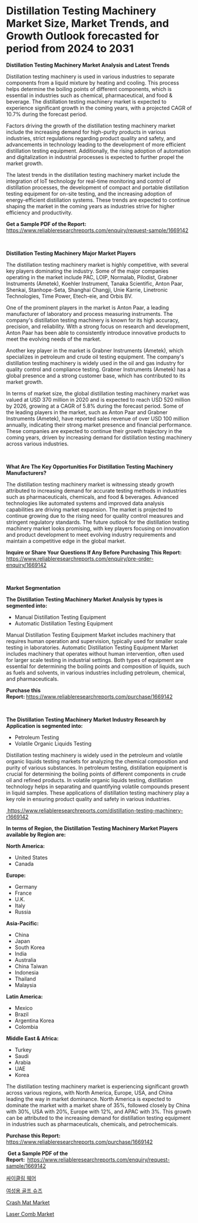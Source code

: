 <p><h1>Distillation Testing Machinery Market Size, Market Trends, and Growth Outlook forecasted for period from 2024 to 2031</h1></p><p><strong>Distillation Testing Machinery Market Analysis and Latest Trends</strong></p>
<p><p>Distillation testing machinery is used in various industries to separate components from a liquid mixture by heating and cooling. This process helps determine the boiling points of different components, which is essential in industries such as chemical, pharmaceutical, and food & beverage. The distillation testing machinery market is expected to experience significant growth in the coming years, with a projected CAGR of 10.7% during the forecast period.</p><p>Factors driving the growth of the distillation testing machinery market include the increasing demand for high-purity products in various industries, strict regulations regarding product quality and safety, and advancements in technology leading to the development of more efficient distillation testing equipment. Additionally, the rising adoption of automation and digitalization in industrial processes is expected to further propel the market growth.</p><p>The latest trends in the distillation testing machinery market include the integration of IoT technology for real-time monitoring and control of distillation processes, the development of compact and portable distillation testing equipment for on-site testing, and the increasing adoption of energy-efficient distillation systems. These trends are expected to continue shaping the market in the coming years as industries strive for higher efficiency and productivity.</p></p>
<p><strong>Get a Sample PDF of the Report:&nbsp;</strong> <a href="https://www.reliableresearchreports.com/enquiry/request-sample/1669142">https://www.reliableresearchreports.com/enquiry/request-sample/1669142</a></p>
<p>&nbsp;</p>
<p><strong>Distillation Testing Machinery Major Market Players</strong></p>
<p><p>The distillation testing machinery market is highly competitive, with several key players dominating the industry. Some of the major companies operating in the market include PAC, LOIP, Normalab, Pilodist, Grabner Instruments (Ametek), Koehler Instrument, Tanaka Scientific, Anton Paar, Shenkai, Stanhope-Seta, Shanghai Changji, Unie Karrie, Linetronic Technologies, Time Power, Etech-eie, and Orbis BV.</p><p>One of the prominent players in the market is Anton Paar, a leading manufacturer of laboratory and process measuring instruments. The company's distillation testing machinery is known for its high accuracy, precision, and reliability. With a strong focus on research and development, Anton Paar has been able to consistently introduce innovative products to meet the evolving needs of the market.</p><p>Another key player in the market is Grabner Instruments (Ametek), which specializes in petroleum and crude oil testing equipment. The company's distillation testing machinery is widely used in the oil and gas industry for quality control and compliance testing. Grabner Instruments (Ametek) has a global presence and a strong customer base, which has contributed to its market growth.</p><p>In terms of market size, the global distillation testing machinery market was valued at USD 370 million in 2020 and is expected to reach USD 520 million by 2026, growing at a CAGR of 5.8% during the forecast period. Some of the leading players in the market, such as Anton Paar and Grabner Instruments (Ametek), have reported sales revenue of over USD 100 million annually, indicating their strong market presence and financial performance. These companies are expected to continue their growth trajectory in the coming years, driven by increasing demand for distillation testing machinery across various industries.</p></p>
<p>&nbsp;</p>
<p><strong>What Are The Key Opportunities For Distillation Testing Machinery Manufacturers?</strong></p>
<p><p>The distillation testing machinery market is witnessing steady growth attributed to increasing demand for accurate testing methods in industries such as pharmaceuticals, chemicals, and food & beverages. Advanced technologies like automated systems and improved data analysis capabilities are driving market expansion. The market is projected to continue growing due to the rising need for quality control measures and stringent regulatory standards. The future outlook for the distillation testing machinery market looks promising, with key players focusing on innovation and product development to meet evolving industry requirements and maintain a competitive edge in the global market.</p></p>
<p><strong>Inquire or Share Your Questions If Any Before Purchasing This Report:</strong> <a href="https://www.reliableresearchreports.com/enquiry/pre-order-enquiry/1669142">https://www.reliableresearchreports.com/enquiry/pre-order-enquiry/1669142</a></p>
<p>&nbsp;</p>
<p><strong>Market Segmentation</strong></p>
<p><strong>The Distillation Testing Machinery Market Analysis by types is segmented into:</strong></p>
<p><ul><li>Manual Distillation Testing Equipment</li><li>Automatic Distillation Testing Equipment</li></ul></p>
<p><p>Manual Distillation Testing Equipment Market includes machinery that requires human operation and supervision, typically used for smaller scale testing in laboratories. Automatic Distillation Testing Equipment Market includes machinery that operates without human intervention, often used for larger scale testing in industrial settings. Both types of equipment are essential for determining the boiling points and composition of liquids, such as fuels and solvents, in various industries including petroleum, chemical, and pharmaceuticals.</p></p>
<p><strong>Purchase this Report:&nbsp;</strong><a href="https://www.reliableresearchreports.com/purchase/1669142">https://www.reliableresearchreports.com/purchase/1669142</a></p>
<p>&nbsp;</p>
<p><strong>The Distillation Testing Machinery Market Industry Research by Application is segmented into:</strong></p>
<p><ul><li>Petroleum Testing</li><li>Volatile Organic Liquids Testing</li></ul></p>
<p><p>Distillation testing machinery is widely used in the petroleum and volatile organic liquids testing markets for analyzing the chemical composition and purity of various substances. In petroleum testing, distillation equipment is crucial for determining the boiling points of different components in crude oil and refined products. In volatile organic liquids testing, distillation technology helps in separating and quantifying volatile compounds present in liquid samples. These applications of distillation testing machinery play a key role in ensuring product quality and safety in various industries.</p></p>
<p><a href="https://www.reliableresearchreports.com/distillation-testing-machinery-r1669142">&nbsp;https://www.reliableresearchreports.com/distillation-testing-machinery-r1669142</a></p>
<p><strong>In terms of Region, the Distillation Testing Machinery Market Players available by Region are:</strong></p>
<p>
    <p> <strong> North America: </strong>
        <ul>
            <li>United States</li>
            <li>Canada</li>
        </ul>
        </p> 
    <p> <strong> Europe: </strong>
        <ul>
            <li>Germany</li>
            <li>France</li>
            <li>U.K.</li>
            <li>Italy</li>
            <li>Russia</li>
        </ul>
        </p> 
    <p> <strong> Asia-Pacific: </strong>
        <ul>
            <li>China</li>
            <li>Japan</li>
            <li>South Korea</li>
            <li>India</li>
            <li>Australia</li>
            <li>China Taiwan</li>
            <li>Indonesia</li>
            <li>Thailand</li>
            <li>Malaysia</li>
        </ul>
        </p> 
    <p> <strong> Latin America: </strong>
        <ul>
            <li>Mexico</li>
            <li>Brazil</li>
            <li>Argentina Korea</li>
            <li>Colombia</li>
        </ul>
        </p> 
    <p> <strong> Middle East & Africa: </strong>
        <ul>
            <li>Turkey</li>
            <li>Saudi</li>
            <li>Arabia</li>
            <li>UAE</li>
            <li>Korea</li>
        </ul>
    </p>
    </p>
<p><p>The distillation testing machinery market is experiencing significant growth across various regions, with North America, Europe, USA, and China leading the way in market dominance. North America is expected to dominate the market with a market share of 35%, followed closely by China with 30%, USA with 20%, Europe with 12%, and APAC with 3%. This growth can be attributed to the increasing demand for distillation testing equipment in industries such as pharmaceuticals, chemicals, and petrochemicals.</p></p>
<p><strong>Purchase this Report: </strong><a href="https://www.reliableresearchreports.com/purchase/1669142">https://www.reliableresearchreports.com/purchase/1669142</a></p>
<p>&nbsp;<strong>Get a Sample PDF of the Report:&nbsp;&nbsp;</strong><a href="https://www.reliableresearchreports.com/enquiry/request-sample/1669142">https://www.reliableresearchreports.com/enquiry/request-sample/1669142</a></p>
<p><strong></strong></p>
<p><p><a href="https://github.com/iansanftyord09878/Market-Research-Report-List-1/blob/main/371957942056.md">싸이클링 웨어</a></p><p><a href="https://github.com/TitusBoyer1/Market-Research-Report-List-1/blob/main/888801242057.md">여성용 골프 슈즈</a></p><p><a href="https://www.linkedin.com/pulse/crash-mat-market-share-evolution-growth-trends-2024-2031-qupjf?trackingId=2Jju1KWdSl%2BqXMZZb4FaTQ%3D%3D">Crash Mat Market</a></p><p><a href="https://www.linkedin.com/pulse/laser-comb-market-insight-trends-growth-forecasted-from-2024-ynvrf?trackingId=X1kVMgr4K7l9aLMZEBSL1A%3D%3D">Laser Comb Market</a></p></p>